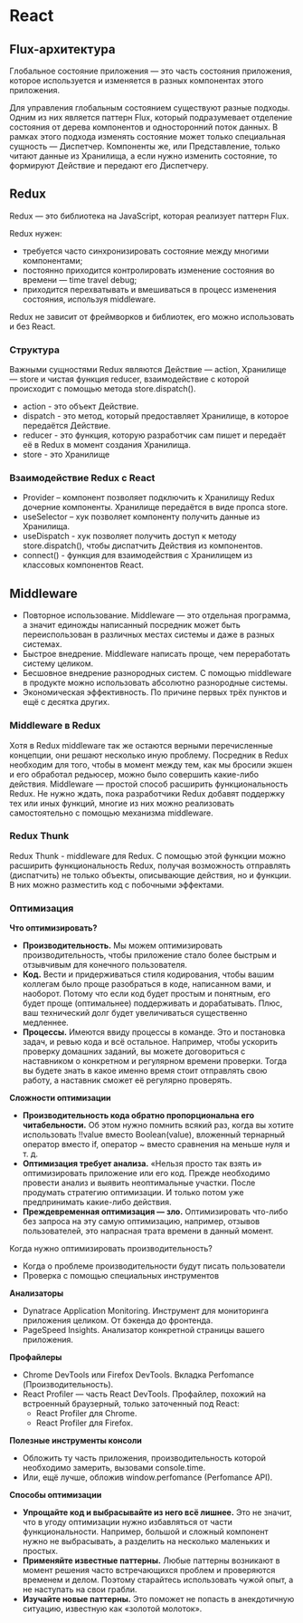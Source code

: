 # React

## Flux-архитектура

Глобальное состояние приложения — это часть состояния приложения, которое используется и изменяется в разных компонентах этого приложения.

Для управления глобальным состоянием существуют разные подходы. Одним из них является паттерн Flux, который подразумевает отделение состояния от дерева компонентов и односторонний поток данных. В рамках этого подхода изменять состояние может только специальная сущность — Диспетчер. Компоненты же, или Представление, только читают данные из Хранилища, а если нужно изменить состояние, то формируют Действие и передают его Диспетчеру.

## Redux

Redux — это библиотека на JavaScript, которая реализует паттерн Flux.

Redux нужен:

* требуется часто синхронизировать состояние между многими компонентами;
* постоянно приходится контролировать изменение состояния во времени — time travel debug;
* приходится перехватывать и вмешиваться в процесс изменения состояния, используя middleware.

Redux не зависит от фреймворков и библиотек, его можно использовать и без React.

### Структура

Важными сущностями Redux являются Действие — action, Хранилище — store и чистая функция reducer, взаимодействие с которой происходит с помощью метода store.dispatch().

* action - это объект Действие.
* dispatch - это метод, который предоставляет Хранилище, в которое передаётся Действие.
* reducer - это функция, которую разработчик сам пишет и передаёт её в Redux в момент создания Хранилища.
* store - это Хранилище

### Взаимодействие Redux с React

* Provider – компонент позволяет подключить к Хранилищу Redux дочерние компоненты. Хранилище передаётся в виде пропса store.
* useSelector – хук позволяет компоненту получить данные из Хранилища.
* useDispatch - хук позволяет получить доступ к методу store.dispatch(), чтобы диспатчить Действия из компонентов.
* connect() - функция для взаимодействия с Хранилищем из классовых компонентов React.

## Middleware

* Повторное использование. Middleware — это отдельная программа, а значит единожды написанный посредник может быть переиспользован в различных местах системы и даже в разных системах.
* Быстрое внедрение. Middleware написать проще, чем переработать систему целиком.
* Бесшовное внедрение разнородных систем. С помощью middleware в продукте можно использовать абсолютно разнородные системы.
* Экономическая эффективность. По причине первых трёх пунктов и ещё с десятка других.

### Middleware в Redux

Хотя в Redux middleware так же остаются верными перечисленные концепции, они решают несколько иную проблему. Посредник в Redux необходим для того, чтобы в момент между тем, как мы бросили экшен и его обработал редьюсер, можно было совершить какие-либо действия. Middleware — простой способ расширить функциональность Redux. Не нужно ждать, пока разработчики Redux добавят поддержку тех или иных функций, многие из них можно реализовать самостоятельно с помощью механизма middleware.

### Redux Thunk

Redux Thunk - middleware для Redux. С помощью этой функции можно расширить функциональность Redux, получая возможность отправлять (диспатчить) не только объекты, описывающие действия, но и функции. В них можно разместить код с побочными эффектами.

### Оптимизация

**Что оптимизировать?**

* **Производительность.** Мы можем оптимизировать производительность, чтобы приложение стало более быстрым и отзывчивым для конечного пользователя.
* **Код.** Вести и придерживаться стиля кодирования, чтобы вашим коллегам было проще разобраться в коде, написанном вами, и наоборот. Потому что если код будет простым и понятным, его будет проще (оптимальнее) поддерживать и дорабатывать. Плюс, ваш технический долг будет увеличиваться существенно медленнее.
* **Процессы.** Имеются ввиду процессы в команде. Это и постановка задач, и ревью кода и всё остальное. Например, чтобы ускорить проверку домашних заданий, вы можете договориться с наставником о конкретном и регулярном времени проверки. Тогда вы будете знать в какое именно время стоит отправлять свою работу, а наставник сможет её регулярно проверять.

**Сложности оптимизации**

* **Производительность кода обратно пропорциональна его читабельности.** Об этом нужно помнить всякий раз, когда вы хотите использовать !!value вместо Boolean(value), вложенный тернарный оператор вместо if, оператор ~ вместо сравнения на меньше нуля и т. д.
* **Оптимизация требует анализа.** «Нельзя просто так взять и» оптимизировать приложение или его код. Прежде необходимо провести анализ и выявить неоптимальные участки. После продумать стратегию оптимизации. И только потом уже предпринимать какие-либо действия.
* **Преждевременная оптимизация — зло.** Оптимизировать что-либо без запроса на эту самую оптимизацию, например, отзывов пользователей, это напрасная трата времени в данный момент.

Когда нужно оптимизировать производительность?

* Когда о проблеме производительности будут писать пользователи
* Проверка с помощью специальных инструментов

**Анализаторы**

* Dynatrace Application Monitoring. Инструмент для мониторинга приложения целиком. От бэкенда до фронтенда.
* PageSpeed Insights. Анализатор конкретной страницы вашего приложения.

**Профайлеры**

* Chrome DevTools или Firefox DevTools. Вкладка Perfomance (Производительность).
* React Profiler — часть React DevTools. Профайлер, похожий на встроенный браузерный, только заточенный под React:
  * React Profiler для Chrome.
  * React Profiler для Firefox.

**Полезные инструменты консоли**

* Обложить ту часть приложения, производительность которой необходимо замерить, вызовами console.time.
* Или, ещё лучше, обложив window.perfomance (Perfomance API).

**Способы оптимизации**

* **Упрощайте код и выбрасывайте из него всё лишнее.** Это не значит, что в угоду оптимизации нужно избавляться от части функциональности. Например, большой и сложный компонент нужно не выбрасывать, а разделить на несколько маленьких и простых.
* **Применяйте известные паттерны.** Любые паттерны возникают в момент решения часто встречающихся проблем и проверяются временем и делом. Поэтому старайтесь использовать чужой опыт, а не наступать на свои грабли.
* **Изучайте новые паттерны.** Это поможет не попасть в анекдотичную ситуацию, известную как «золотой молоток».
